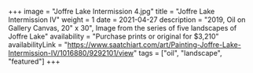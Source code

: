 +++
image = "Joffre Lake Intermission 4.jpg"
title = "Joffre Lake Intermission IV"
weight = 1
date = 2021-04-27
description = "2019, Oil on Gallery Canvas, 20\" x 30\", Image from the series of five landscapes of Joffre Lake"
availability = "Purchase prints or original for $3,210"
availabilityLink = "https://www.saatchiart.com/art/Painting-Joffre-Lake-Intermission-IV/1016880/9292101/view"
tags = ["oil", "landscape", "featured"]
+++